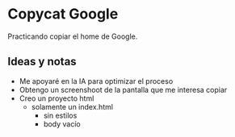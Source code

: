 # Copycat Google

Practicando copiar el home de Google.

## Ideas y notas
- Me apoyaré en la IA para optimizar el proceso
- Obtengo un screenshoot de la pantalla que me interesa copiar
- Creo un proyecto html
    - solamente un index.html
        - sin estilos
        - body vacío